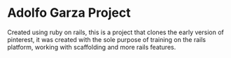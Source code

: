 # Adolfo Garza Project

Created using ruby on rails, this is a project that clones the early version of pinterest, it was created with the sole purpose of training on the rails platform, working with scaffolding and more rails features.
 
